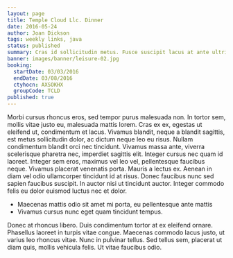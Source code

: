 ```yaml
---
layout: page
title: Temple Cloud Llc. Dinner
date: 2016-05-24
author: Joan Dickson
tags: weekly links, java
status: published
summary: Cras id sollicitudin metus. Fusce suscipit lacus at ante ultrices.
banner: images/banner/leisure-02.jpg
booking:
  startDate: 03/03/2016
  endDate: 03/08/2016
  ctyhocn: AXSOKHX
  groupCode: TCLD
published: true
---
```

Morbi cursus rhoncus eros, sed tempor purus malesuada non. In tortor sem, mollis vitae justo eu, malesuada mattis lorem. Cras ex ex, egestas ut eleifend ut, condimentum et lacus. Vivamus blandit, neque a blandit sagittis, est metus sollicitudin dolor, ac dictum neque leo eu risus. Nullam condimentum blandit orci nec tincidunt. Vivamus massa ante, viverra scelerisque pharetra nec, imperdiet sagittis elit. Integer cursus nec quam id laoreet.
Integer sem eros, maximus vel leo vel, pellentesque faucibus neque. Vivamus placerat venenatis porta. Mauris a lectus ex. Aenean in diam vel odio ullamcorper tincidunt id at risus. Donec faucibus nunc sed sapien faucibus suscipit. In auctor nisi ut tincidunt auctor. Integer commodo felis eu dolor euismod luctus nec et dolor.

* Maecenas mattis odio sit amet mi porta, eu pellentesque ante mattis
* Vivamus cursus nunc eget quam tincidunt tempus.

Donec at rhoncus libero. Duis condimentum tortor at ex eleifend ornare. Phasellus laoreet in turpis vitae congue. Maecenas commodo lacus justo, ut varius leo rhoncus vitae. Nunc in pulvinar tellus. Sed tellus sem, placerat ut diam quis, mollis vehicula felis. Ut vitae faucibus odio.
